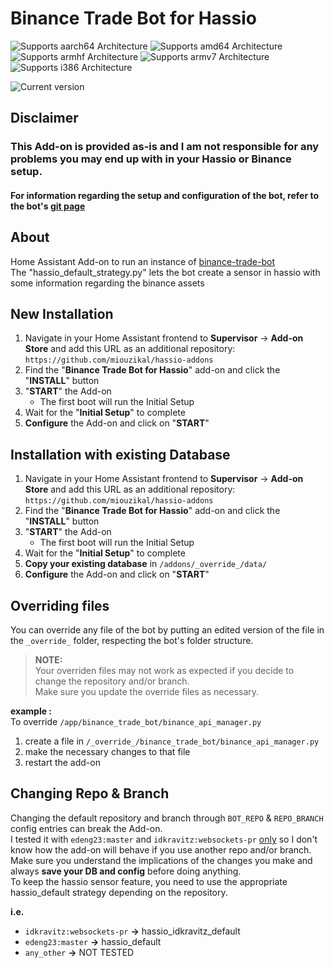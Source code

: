 # Binance Trade Bot for Hassio

![Supports aarch64 Architecture][aarch64-shield] ![Supports amd64 Architecture][amd64-shield] ![Supports armhf Architecture][armhf-shield] ![Supports armv7 Architecture][armv7-shield] ![Supports i386 Architecture][i386-shield]

![Current version][version]

## Disclaimer
### This Add-on is provided as-is and I am not responsible for any problems you may end up with in your Hassio or Binance setup.
#### For information regarding the setup and configuration of the bot, refer to the bot's [git page](https://github.com/edeng23/binance-trade-bot)

## About

Home Assistant Add-on to run an instance of [binance-trade-bot](https://github.com/edeng23/binance-trade-bot)  
The "hassio_default_strategy.py" lets the bot create a sensor in hassio with some information regarding the binance assets

## New Installation

1. Navigate in your Home Assistant frontend to **Supervisor** -> **Add-on Store** and add this URL as an additional repository: `https://github.com/miouzikal/hassio-addons`
2. Find the "**Binance Trade Bot for Hassio**" add-on and click the "**INSTALL**" button
3. "**START**" the Add-on
   * The first boot will run the Initial Setup
4. Wait for the "**Initial Setup**" to complete
5. **Configure** the Add-on and click on "**START**"

## Installation with existing Database

1. Navigate in your Home Assistant frontend to **Supervisor** -> **Add-on Store** and add this URL as an additional repository: `https://github.com/miouzikal/hassio-addons`
2. Find the "**Binance Trade Bot for Hassio**" add-on and click the "**INSTALL**" button
3. "**START**" the Add-on
   * The first boot will run the Initial Setup
4. Wait for the "**Initial Setup**" to complete
5. **Copy your existing database** in `/addons/_override_/data/`
6. **Configure** the Add-on and click on "**START**"

## Overriding files

You can override any file of the bot by putting an edited version of the file in the `_override_` folder, respecting the bot's folder structure.  
> **NOTE:**  
> Your overriden files may not work as expected if you decide to change the repository and/or branch.  
> Make sure you update the override files as necessary.

**example :**  
To override `/app/binance_trade_bot/binance_api_manager.py`
  1. create a file in `/_override_/binance_trade_bot/binance_api_manager.py`
  2. make the necessary changes to that file
  3. restart the add-on  

## Changing Repo & Branch

Changing the default repository and branch through `BOT_REPO` & `REPO_BRANCH` config entries can break the Add-on.  
I tested it with `edeng23:master` and `idkravitz:websockets-pr` <u>only</u> so I don't know how the add-on will behave if you use another repo and/or branch.  
Make sure you understand the implications of the changes you make and always **save your DB and config** before doing anything.  
To keep the hassio sensor feature, you need to use the appropriate hassio_default strategy depending on the repository.

**i.e.**  
- `idkravitz:websockets-pr` **->** hassio_idkravitz_default
- `edeng23:master` **->** hassio_default
- `any_other` **->** NOT TESTED


  
[aarch64-shield]: https://img.shields.io/badge/aarch64-yes-green.svg
[amd64-shield]: https://img.shields.io/badge/amd64-yes-green.svg
[armhf-shield]: https://img.shields.io/badge/armhf-yes-green.svg
[armv7-shield]: https://img.shields.io/badge/armv7-yes-green.svg
[i386-shield]: https://img.shields.io/badge/i386-yes-green.svg
[version]: https://img.shields.io/badge/version-v0.1.4-blue.svg
